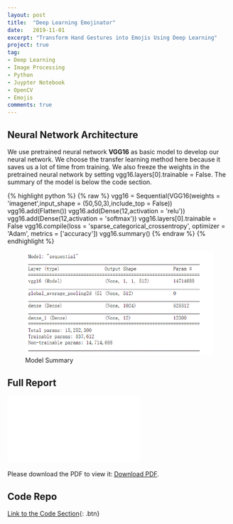 ```yaml
---
layout: post
title:  "Deep Learning Emojinator"
date:   2019-11-01
excerpt: "Transform Hand Gestures into Emojis Using Deep Learning"
project: true
tag:
- Deep Learning
- Image Processing
- Python
- Juypter Notebook
- OpenCV
- Emojis
comments: true
---
```


## Neural Network Architecture

We use pretrained neural network **VGG16** as basic model to develop our neural network. We choose the transfer learning method here because it saves us a lot of time from training. We also freeze the weights in the pretrained neural network by setting vgg16.layers[0].trainable = False. The summary of the model is below the code section.

{% highlight python %}
{% raw %}
vgg16 = Sequential(VGG16(weights = 'imagenet',input_shape = (50,50,3),include_top = False))
vgg16.add(Flatten())
vgg16.add(Dense(12,activation = 'relu'))
vgg16.add(Dense(12,activation = 'softmax'))
vgg16.layers[0].trainable = False
vgg16.compile(loss = 'sparse_categorical_crossentropy',
             optimizer = 'Adam',
             metrics = ['accuracy'])
vgg16.summary()
{% endraw %}
{% endhighlight %}

<figure>
	<img src="/assets/img/emojinator/VGG16_model_summary.png"></a>
	<figcaption>Model Summary</figcaption>
</figure>

## Full Report
<object data="/assets/Projects/Emojinator_Final_Report.pdf" type="application/pdf" width="300px" height="300px">
  <embed src="/assets/Projects/Emojinator_Final_Report.pdf">
      <p>Please download the PDF to view it: <a href="/assets/Projects/Emojinator_Final_Report.pdf">Download PDF</a>.</p>
  </embed>
</object>

## Code Repo
[Link to the Code Section](https://github.com/MingLyu-byte/Emojinator/){: .btn}

